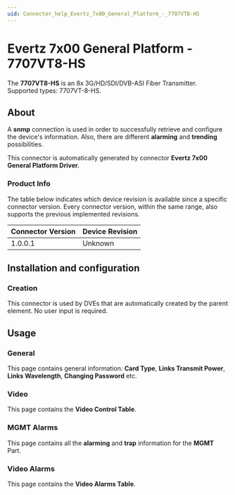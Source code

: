 ```yaml
---
uid: Connector_help_Evertz_7x00_General_Platform_-_7707VT8-HS
---
```


# Evertz 7x00 General Platform - 7707VT8-HS

The **7707VT8-HS** is an 8x 3G/HD/SDI/DVB-ASI Fiber Transmitter. Supported types: 7707VT-8-HS.

## About

A **snmp** connection is used in order to successfully retrieve and configure the device's information. Also, there are different **alarming** and **trending** possibilities.

This connector is automatically generated by connector **Evertz 7x00 General Platform Driver.**

### Product Info

The table below indicates which device revision is available since a specific connector version. Every connector version, within the same range, also supports the previous implemented revisions.

| **Connector Version** | **Device Revision** |
|--------------------|---------------------|
| 1.0.0.1            | Unknown             |

## Installation and configuration

### Creation

This connector is used by DVEs that are automatically created by the parent element. No user input is required.

## Usage

### General

This page contains general information: **Card Type**, **Links Transmit Power**, **Links Wavelength**, **Changing Password** etc.

### Video

This page contains the **Video Control Table**.

### MGMT Alarms

This page contains all the **alarming** and **trap** information for the **MGMT** Part.

### Video Alarms

This page contains the **Video Alarms Table**.
